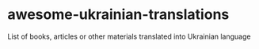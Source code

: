 # awesome-ukrainian-translations
List of books, articles or other materials translated into Ukrainian language
